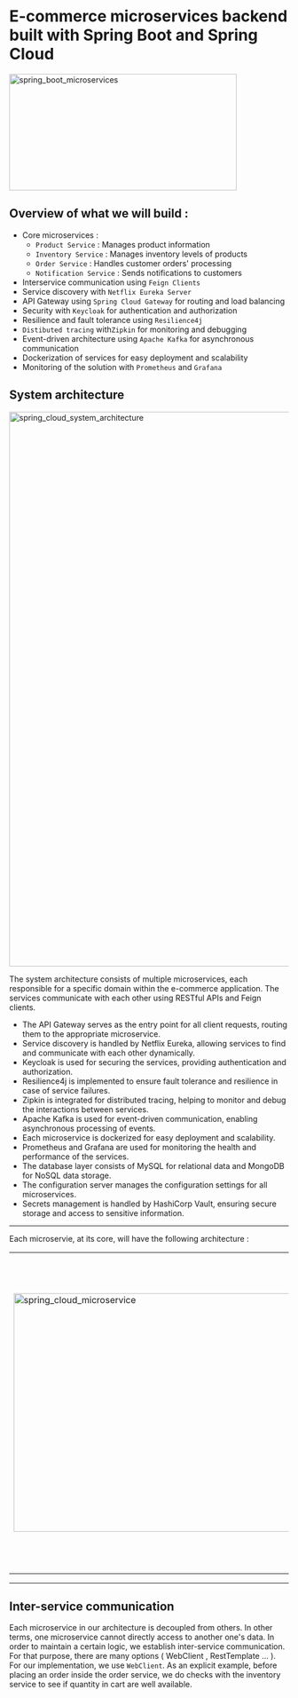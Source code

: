 # E-commerce microservices backend built with Spring Boot and Spring Cloud

<img width="410" height="210" alt="spring_boot_microservices" src="https://github.com/user-attachments/assets/e8d8a365-04c9-42f3-983f-0f2b75a65596" />

## Overview of what we will build :

* Core microservices :
    - `Product Service` : Manages product information
    - `Inventory Service` : Manages inventory levels of products
    - `Order Service` : Handles customer orders' processing
    - `Notification Service` : Sends notifications to customers
* Interservice communication using `Feign Clients`
* Service discovery with `Netflix Eureka Server`
* API Gateway using `Spring Cloud Gateway` for routing and load balancing
* Security with `Keycloak` for authentication and authorization
* Resilience and fault tolerance using `Resilience4j`
* `Distibuted tracing` with`Zipkin` for monitoring and debugging
* Event-driven architecture using `Apache Kafka` for asynchronous communication
* Dockerization of services for easy deployment and scalability
* Monitoring of the solution with `Prometheus` and `Grafana`

## System architecture

<img width="1610" height="1000" alt="spring_cloud_system_architecture" src="https://github.com/user-attachments/assets/7893d443-0d03-4076-b52a-33d7a5550835" />

The system architecture consists of multiple microservices, each responsible for a specific domain within the e-commerce
application.
The services communicate with each other using RESTful APIs and Feign clients.

- The API Gateway serves as the entry point for all client requests, routing them to the appropriate microservice.
- Service discovery is handled by Netflix Eureka, allowing services to find and communicate with each other dynamically.
- Keycloak is used for securing the services, providing authentication and authorization.
- Resilience4j is implemented to ensure fault tolerance and resilience in case of service failures.
- Zipkin is integrated for distributed tracing, helping to monitor and debug the interactions between services.
- Apache Kafka is used for event-driven communication, enabling asynchronous processing of events.
- Each microservice is dockerized for easy deployment and scalability.
- Prometheus and Grafana are used for monitoring the health and performance of the services.
- The database layer consists of MySQL for relational data and MongoDB for NoSQL data storage.
- The configuration server manages the configuration settings for all microservices.
- Secrets management is handled by HashiCorp Vault, ensuring secure storage and access to sensitive information.

---
Each microservie, at its core, will have the following architecture :
<table>
  <tr>
    <td>
        <img width="600" height="430" alt="spring_cloud_microservice" src="https://github.com/user-attachments/assets/b2572140-a0e3-4ec3-b6fb-cf8941d4c2cc" />
    </td>
    <td valign="top">
        <ul>
            <li>The controller handles incoming HTTP requests from clients</li>
            <li>It then calls a service which manages core business logic </li>
            <li>The service uses a repository to communicate with the database </li>
            <li>On microservices requiring asynchronous processing, the service can call a message queue too ( eg. Kafka ).</li>
        </ul>
    </td>
  </tr>
</table>

---

## Inter-service communication

Each microservice in our architecture is decoupled from others. In other terms, one microservice cannot directly access
to another one's data.
In order to maintain a certain logic, we establish inter-service communication.  
For that purpose, there are many options ( WebClient , RestTemplate ... ).  
For our implementation, we use `WebClient`. As an explicit example, before placing an order inside the order service, we
do checks with the inventory service to see if quantity in cart are well available. 